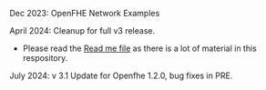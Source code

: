 Dec 2023: OpenFHE Network Examples

April 2024: Cleanup for full v3 release. 

* Please read the [Read me file](README.md) as there is a lot of material in this 
  respository.

July 2024: v 3.1  Update for Openfhe 1.2.0, bug fixes in PRE.

